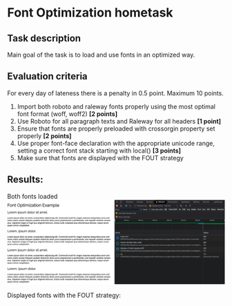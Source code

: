 # Font Optimization hometask

## Task description

Main goal of the task is to load and use fonts in an optimized way.

## Evaluation criteria

For every day of lateness there is a penalty in 0.5 point. Maximum 10 points.

1. Import both roboto and raleway fonts properly using the most optimal font format (woff, woff2) **[2 points]**
2. Use Roboto for all paragraph texts and Raleway for all headers **[1 point]**
3. Ensure that fonts are properly preloaded with crossorgin property set properly **[2 points]**
4. Use proper font-face declaration with the appropriate unicode range, setting a correct font stack starting with local() **[3 points]**
5. Make sure that fonts are displayed with the FOUT strategy

## Results:

Both fonts loaded
![Screenshot](assets/fonts-downloaded.png)

Displayed fonts with the FOUT strategy:

